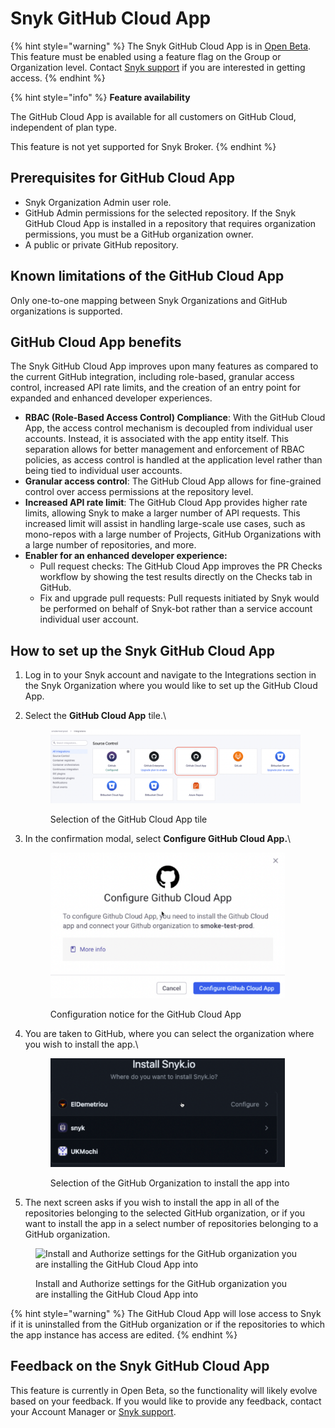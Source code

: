 # Snyk GitHub Cloud App

{% hint style="warning" %}
The Snyk GitHub Cloud App is in [Open Beta](../../more-info/snyk-feature-release-process.md#open-beta). This feature must be enabled using a feature flag on the Group or Organization level. Contact [Snyk support](https://support.snyk.io/hc/en-us/requests/new) if you are interested in getting access.
{% endhint %}

{% hint style="info" %}
**Feature availability**

The GitHub Cloud App is available for all customers on GitHub Cloud, independent of plan type.

This feature is not yet supported for Snyk Broker.
{% endhint %}

## Prerequisites for GitHub Cloud App

* Snyk Organization Admin user role.
* GitHub Admin permissions for the selected repository. If the Snyk GitHub Cloud App is installed in a repository that requires organization permissions, you must be a GitHub organization owner.
* A public or private GitHub repository.

## Known limitations of the GitHub Cloud App

Only one-to-one mapping between Snyk Organizations and GitHub organizations is supported.

## GitHub Cloud App benefits

The Snyk GitHub Cloud App improves upon many features as compared to the current GitHub integration, including role-based, granular access control, increased API rate limits, and the creation of an entry point for expanded and enhanced developer experiences.

* **RBAC (Role-Based Access Control) Compliance**: With the GitHub Cloud App, the access control mechanism is decoupled from individual user accounts. Instead, it is associated with the app entity itself. This separation allows for better management and enforcement of RBAC policies, as access control is handled at the application level rather than being tied to individual user accounts.
* **Granular access control**: The GitHub Cloud App allows for fine-grained control over access permissions at the repository level.
* **Increased API rate limit**: The GitHub Cloud App provides higher rate limits, allowing Snyk to make a larger number of API requests. This increased limit will assist in handling large-scale use cases, such as mono-repos with a large number of Projects, GitHub Organizations with a large number of repositories, and more.
* **Enabler for an enhanced developer experience:**
  * Pull request checks: The GitHub Cloud App improves the PR Checks workflow by showing the test results directly on the Checks tab in GitHub.
  * Fix and upgrade pull requests: Pull requests initiated by Snyk would be performed on behalf of Snyk-bot rather than a service account individual user account.

## How to set up the Snyk GitHub Cloud App

1. Log in to your Snyk account and navigate to the Integrations section in the Snyk Organization where you would like to set up the GitHub Cloud App.
2.  Select the **GitHub Cloud App** tile.\\

    <figure><img src="../../.gitbook/assets/2023-11-28_09-42-28 (1).png" alt=""><figcaption><p>Selection of the GitHub Cloud App tile</p></figcaption></figure>
3.  In the confirmation modal, select **Configure GitHub Cloud App.**\\

    <figure><img src="../../.gitbook/assets/2023-11-28_09-44-21.png" alt="" width="375"><figcaption><p>Configuration notice for the GitHub Cloud App</p></figcaption></figure>
4.  You are taken to GitHub, where you can select the organization where you wish to install the app.\\

    <figure><img src="../../.gitbook/assets/2023-11-28_09-45-45.png" alt="" width="375"><figcaption><p>Selection of the GitHub Organization to install the app into</p></figcaption></figure>
5. The next screen asks if you wish to install the app in all of the repositories belonging to the selected GitHub organization, or if you want to install the app in a select number of repositories belonging to a GitHub organization.

<figure><img src="https://lh7-us.googleusercontent.com/izrSkGKUWpJYqBk4yOi4psfRqmNLJiH1LCun3RLwdIfdEUx8wmU5LomzYzvHCGf5Ak5WVAatbOYhDd489QCmSjJv58lYnizUnfH6HiMiI7xi5o0VfLHyDzCIMO5MdqNXxlOPgTR4pIWD6fhHrPEpC8o" alt="Install and Authorize settings for the GitHub organization you are installing the GitHub Cloud App into" width="375"><figcaption><p>Install and Authorize settings for the GitHub organization you are installing the GitHub Cloud App into</p></figcaption></figure>

{% hint style="warning" %}
The GitHub Cloud App will lose access to Snyk if it is uninstalled from the GitHub organization or if the repositories to which the app instance has access are edited.
{% endhint %}

## Feedback on the Snyk GitHub Cloud App

This feature is currently in Open Beta, so the functionality will likely evolve based on your feedback. If you would like to provide any feedback, contact your Account Manager or [Snyk support](https://support.snyk.io/hc/en-us/requests/new).
